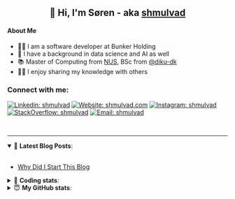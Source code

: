 <h2 align="center">
	👋 Hi, I'm Søren - aka <a href="https://shmulvad.com">shmulvad</a>
</h2>

#### About Me
- 👨‍💻 I am a software developer at Bunker Holding
- 🤖 I have a background in data science and AI as well
- 📚 Master of Computing from [NUS], BSc from [@diku-dk]
- 👨‍🏫 I enjoy sharing my knowledge with others

### Connect with me:

[![Linkedin: shmulvad](https://img.shields.io/badge/shmulvad-blue?style=flat&logo=Linkedin&logoColor=white)][linkedin]
[![Website: shmulvad.com](https://img.shields.io/badge/shmulvad.com-47CCCC?&style=flat&logo=Google-Chrome&logoColor=white)][website]
[![Instagram: shmulvad](https://img.shields.io/badge/-@shmulvad-purple?style=flat&logo=Instagram&logoColor=white)][instagram]
[![StackOverflow: shmulvad](https://img.shields.io/badge/shmulvad-FE7A16?style=flat&logo=stack-overflow&logoColor=white)][stackOverflow]
[![Email: shmulvad](https://img.shields.io/badge/shmulvad-D14836?style=flat&logo=gmail&logoColor=white)][mail]

<br />

---

<details open>
 <summary>📕 <b>Latest Blog Posts</b>: </summary>

<br>

<!-- BLOG-POST-LIST:START -->
- [Why Did I Start This Blog](https://shmulvad.com/blog/why-did-start-this-blog)
<!-- BLOG-POST-LIST:END -->

</details>

<!-- --- -->

<details>
 <summary>🤖 <b>Coding stats</b>: </summary>

<br>

NOTE: Doesn't track coding at work.

<!--START_SECTION:waka-->
![Code Time](http://img.shields.io/badge/Code%20Time-3%2C119%20hrs-blue)

**I'm an Early 🐤** 

```text
🌞 Morning                1977 commits        ██████░░░░░░░░░░░░░░░░░░░   25.59 % 
🌆 Daytime                2928 commits        █████████░░░░░░░░░░░░░░░░   37.90 % 
🌃 Evening                2028 commits        ███████░░░░░░░░░░░░░░░░░░   26.25 % 
🌙 Night                  792 commits         ███░░░░░░░░░░░░░░░░░░░░░░   10.25 % 
```


📊 **This Week I Spent My Time On** 

```text
💬 Programming Languages: 
Python                   1 hr 57 mins        ██████████░░░░░░░░░░░░░░░   40.57 % 
Other                    1 hr 42 mins        █████████░░░░░░░░░░░░░░░░   35.50 % 
HTML                     42 mins             ████░░░░░░░░░░░░░░░░░░░░░   14.74 % 
TOML                     14 mins             █░░░░░░░░░░░░░░░░░░░░░░░░   04.98 % 
Text                     4 mins              ░░░░░░░░░░░░░░░░░░░░░░░░░   01.42 % 

🔥 Editors: 
VS Code                  3 hrs 7 mins        ████████████████░░░░░░░░░   64.68 % 
Zsh                      1 hr 42 mins        █████████░░░░░░░░░░░░░░░░   35.32 % 

🐱‍💻 Projects: 
km24-core                2 hrs 28 mins       █████████████░░░░░░░░░░░░   51.33 % 
company-scrapers         1 hr 48 mins        █████████░░░░░░░░░░░░░░░░   37.44 % 
mediawatch               31 mins             ███░░░░░░░░░░░░░░░░░░░░░░   10.94 % 
search_string            0 secs              ░░░░░░░░░░░░░░░░░░░░░░░░░   00.28 % 
```


 Last Updated on 10/06/2025 18:56:53 UTC
<!--END_SECTION:waka-->

</details>

<!-- --- -->

<details>
 <summary>😇 <b>My GitHub stats</b>: </summary>

<br>

<img align="left" alt="shmulvad's Github Stats" src="https://github-readme-stats.vercel.app/api?username=shmulvad&show_icons=true&hide_border=true" />

</details>



[website]: https://shmulvad.com
[linkedin]: https://linkedin.com/in/shmulvad
[instagram]: https://instagram.com/shmulvad
[stackOverflow]: https://stackoverflow.com/users/9248793/shmulvad
[mail]: mailto:shmulvad@gmail.com
[@diku-dk]: https://github.com/diku-dk
[github]: https://github.com/shmulvad
[NUS]: https://www.nus.edu.sg
